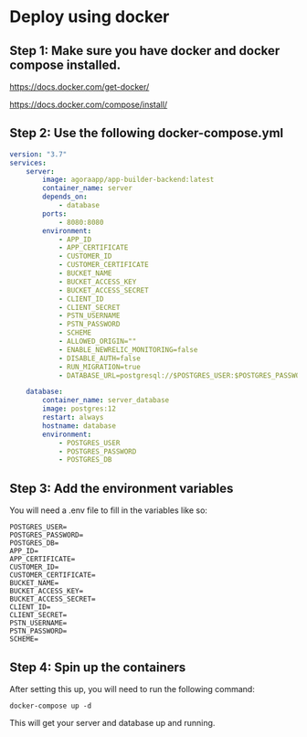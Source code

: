  # Deploy using docker
 ## Step 1: Make sure you have docker and docker compose installed.

https://docs.docker.com/get-docker/

https://docs.docker.com/compose/install/



 ## Step 2: Use the following docker-compose.yml

```yaml
version: "3.7"
services:
    server:
        image: agoraapp/app-builder-backend:latest
        container_name: server
        depends_on:
            - database
        ports: 
            - 8080:8080
        environment:
            - APP_ID
            - APP_CERTIFICATE
            - CUSTOMER_ID
            - CUSTOMER_CERTIFICATE
            - BUCKET_NAME
            - BUCKET_ACCESS_KEY
            - BUCKET_ACCESS_SECRET
            - CLIENT_ID
            - CLIENT_SECRET
            - PSTN_USERNAME
            - PSTN_PASSWORD
            - SCHEME
            - ALLOWED_ORIGIN=""
            - ENABLE_NEWRELIC_MONITORING=false
            - DISABLE_AUTH=false
            - RUN_MIGRATION=true
            - DATABASE_URL=postgresql://$POSTGRES_USER:$POSTGRES_PASSWORD@database:5432/$POSTGRES_DB?sslmode=disable

    database:
        container_name: server_database
        image: postgres:12
        restart: always
        hostname: database
        environment: 
            - POSTGRES_USER
            - POSTGRES_PASSWORD
            - POSTGRES_DB

```



 ## Step 3: Add the environment variables

You will need a .env file to fill in the variables like so:

```
POSTGRES_USER=
POSTGRES_PASSWORD=
POSTGRES_DB=
APP_ID=
APP_CERTIFICATE=
CUSTOMER_ID=
CUSTOMER_CERTIFICATE=
BUCKET_NAME=
BUCKET_ACCESS_KEY=
BUCKET_ACCESS_SECRET=
CLIENT_ID=
CLIENT_SECRET=
PSTN_USERNAME=
PSTN_PASSWORD=
SCHEME=
```



 ## Step 4: Spin up the containers

After setting this up, you will need to run the following command: 

`docker-compose up -d`



This will get your server and database up and running. 